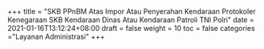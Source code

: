+++
title = "SKB PPnBM Atas Impor Atau Penyerahan Kendaraan Protokoler Kenegaraan SKB  Kendaraan Dinas Atau Kendaraan Patroli TNI Polri"
date = 2021-01-16T13:12:24+08:00
draft = false
weight = 10
toc = false
categories ="Layanan Administrasi"
+++